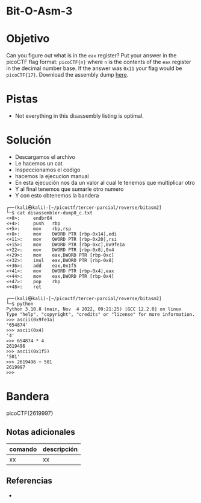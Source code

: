 # Bit-O-Asm-3

# Objetivo
Can you figure out what is in the `eax` register? Put your answer in the picoCTF flag format: `picoCTF{n}` where `n` is the contents of the `eax` register in the decimal number base. If the answer was `0x11` your flag would be `picoCTF{17}`. Download the assembly dump [here](https://artifacts.picoctf.net/c/530/disassembler-dump0_c.txt).

# Pistas
- Not everything in this disassembly listing is optimal.

# Solución
- Descargamos el archivo
- Le hacemos un cat
- Inspeccionamos el codigo
- hacemos la ejecucion manual
- En esta ejecución nos da un valor al cual le tenemos que multiplicar otro
- Y al final tenemos que sumarle otro numero
- Y con esto obtenemos la bandera
```
┌──(kali㉿kali)-[~/picoctf/tercer-parcial/reverse/bitasm2]
└─$ cat disassembler-dump0_c.txt 
<+0>:     endbr64 
<+4>:     push   rbp
<+5>:     mov    rbp,rsp
<+8>:     mov    DWORD PTR [rbp-0x14],edi
<+11>:    mov    QWORD PTR [rbp-0x20],rsi
<+15>:    mov    DWORD PTR [rbp-0xc],0x9fe1a
<+22>:    mov    DWORD PTR [rbp-0x8],0x4
<+29>:    mov    eax,DWORD PTR [rbp-0xc]
<+32>:    imul   eax,DWORD PTR [rbp-0x8]
<+36>:    add    eax,0x1f5
<+41>:    mov    DWORD PTR [rbp-0x4],eax
<+44>:    mov    eax,DWORD PTR [rbp-0x4]
<+47>:    pop    rbp
<+48>:    ret
                                                                                                                                                                      
┌──(kali㉿kali)-[~/picoctf/tercer-parcial/reverse/bitasm2]
└─$ python
Python 3.10.8 (main, Nov  4 2022, 09:21:25) [GCC 12.2.0] on linux
Type "help", "copyright", "credits" or "license" for more information.
>>> ascii(0x9fe1a)
'654874'
>>> ascii(0x4)
'4'
>>> 654874 * 4
2619496
>>> ascii(0x1f5)
'501'
>>> 2619496 + 501
2619997
>>> 
```

# Bandera
picoCTF{2619997}

## Notas adicionales
| comando | descripción |
| ------ | ------ |
| xx | xx |

## Referencias
- []()
